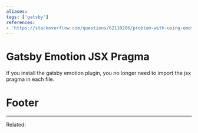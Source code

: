 ```yaml
---
aliases:
tags: ['gatsby']
references:
- 'https://stackoverflow.com/questions/62110286/problem-with-using-emotion-with-gatsby-js'
---
```


# Gatsby Emotion JSX Pragma
If you install the gatsby emotion plugin, you no longer need to import the jsx pragma in each file.

# Footer
---
Related: 